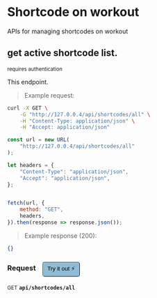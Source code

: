 # Shortcode    on workout

APIs for managing  shortcodes on workout

## get active shortcode list.

<small class="badge badge-darkred">requires authentication</small>

This endpoint.

> Example request:

```bash
curl -X GET \
    -G "http://127.0.0.4/api/shortcodes/all" \
    -H "Content-Type: application/json" \
    -H "Accept: application/json"
```

```javascript
const url = new URL(
    "http://127.0.0.4/api/shortcodes/all"
);

let headers = {
    "Content-Type": "application/json",
    "Accept": "application/json",
};


fetch(url, {
    method: "GET",
    headers,
}).then(response => response.json());
```


> Example response (200):

```json
{}
```
<div id="execution-results-GETapi-shortcodes-all" hidden>
    <blockquote>Received response<span id="execution-response-status-GETapi-shortcodes-all"></span>:</blockquote>
    <pre class="json"><code id="execution-response-content-GETapi-shortcodes-all"></code></pre>
</div>
<div id="execution-error-GETapi-shortcodes-all" hidden>
    <blockquote>Request failed with error:</blockquote>
    <pre><code id="execution-error-message-GETapi-shortcodes-all"></code></pre>
</div>
<form id="form-GETapi-shortcodes-all" data-method="GET" data-path="api/shortcodes/all" data-authed="1" data-hasfiles="0" data-headers='{"Content-Type":"application\/json","Accept":"application\/json"}' onsubmit="event.preventDefault(); executeTryOut('GETapi-shortcodes-all', this);">
<h3>
    Request&nbsp;&nbsp;&nbsp;
        <button type="button" style="background-color: #8fbcd4; padding: 5px 10px; border-radius: 5px; border-width: thin;" id="btn-tryout-GETapi-shortcodes-all" onclick="tryItOut('GETapi-shortcodes-all');">Try it out ⚡</button>
    <button type="button" style="background-color: #c97a7e; padding: 5px 10px; border-radius: 5px; border-width: thin;" id="btn-canceltryout-GETapi-shortcodes-all" onclick="cancelTryOut('GETapi-shortcodes-all');" hidden>Cancel</button>&nbsp;&nbsp;
    <button type="submit" style="background-color: #6ac174; padding: 5px 10px; border-radius: 5px; border-width: thin;" id="btn-executetryout-GETapi-shortcodes-all" hidden>Send Request 💥</button>
    </h3>
<p>
<small class="badge badge-green">GET</small>
 <b><code>api/shortcodes/all</code></b>
</p>
<p>
<label id="auth-GETapi-shortcodes-all" hidden>Authorization header: <b><code>Bearer </code></b><input type="text" name="Authorization" data-prefix="Bearer " data-endpoint="GETapi-shortcodes-all" data-component="header"></label>
</p>
</form>



